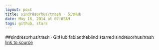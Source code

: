```yaml
---
layout: post
title: sindresorhus/trash · GitHub
date: May 16, 2014 at 07:05AM
tags: github, stars
---
```

##sindresorhus/trash · GitHub
fabiantheblind starred sindresorhus/trash
[link to source](http://ift.tt/1v5IcmK) 
